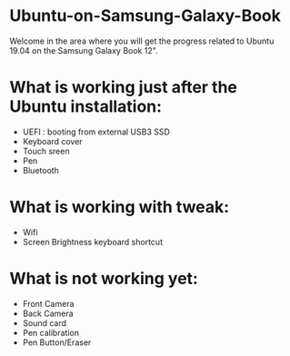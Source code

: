 # Ubuntu-on-Samsung-Galaxy-Book

Welcome in the area where you will get the progress related to Ubuntu 19.04 on the Samsung Galaxy Book 12".

# What is working just after the Ubuntu installation:
  - UEFI : booting from external USB3 SSD
  - Keyboard cover
  - Touch sreen
  - Pen
  - Bluetooth

# What is working with tweak:
  - Wifi
  - Screen Brightness keyboard shortcut
  
# What is not working yet:
  - Front Camera
  - Back Camera
  - Sound card
  - Pen calibration
  - Pen Button/Eraser

